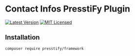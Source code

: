 # Contact Infos PresstiFy Plugin

[![Latest Version](https://img.shields.io/badge/release-2.0.356-blue?style=for-the-badge)](https://svn.tigreblanc.fr/presstify-plugins/theme-suite/tags/2.0.0)
[![MIT Licensed](https://img.shields.io/badge/license-MIT-green?style=for-the-badge)](LICENSE.md)

## Installation

```bash
composer require presstify/framework
```
